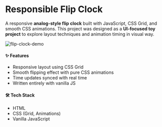 # Responsible Flip Clock

A responsive **analog-style flip clock** built with JavaScript, CSS Grid, and smooth CSS animations.
This project was designed as a **UI-focused toy project** to explore layout techniques and animation timing in visual way.

![flip-clock-demo](https://github.com/user-attachments/assets/85436696-cd0b-478d-a815-e409f9820f7a)

#### ✨ Features
- Responsive layout using CSS Grid
- Smooth flipping effect with pure CSS animations
- Time updates synced with real time
- Written entirely with vanilla JS
 
#### 🛠️ Tech Stack
- HTML
- CSS (Grid, Animations)
- Vanilla JavaScript
